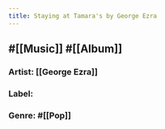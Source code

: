 ```yaml
---
title: Staying at Tamara's by George Ezra
---
```


## #[[Music]] #[[Album]]
### Artist: [[George Ezra]]

### Label:

### Genre: #[[Pop]]
